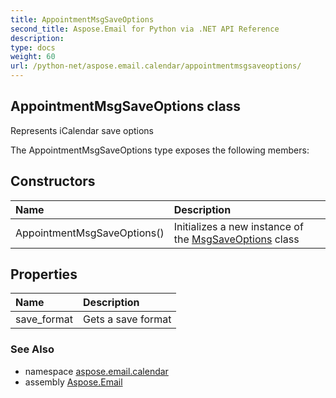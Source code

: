 ```yaml
---
title: AppointmentMsgSaveOptions
second_title: Aspose.Email for Python via .NET API Reference
description: 
type: docs
weight: 60
url: /python-net/aspose.email.calendar/appointmentmsgsaveoptions/
---
```


## AppointmentMsgSaveOptions class

Represents iCalendar save options

The AppointmentMsgSaveOptions type exposes the following members:
## Constructors
| Name | Description |
| :- | :- |
|AppointmentMsgSaveOptions()|Initializes a new instance of the [MsgSaveOptions](/email/python-net/aspose.email/msgsaveoptions/) class|
## Properties
| Name | Description |
| :- | :- |
|save_format|Gets a save format|

### See Also

* namespace [aspose.email.calendar](/email/python-net/aspose.email.calendar/)
* assembly [Aspose.Email](/email/python-net/)

